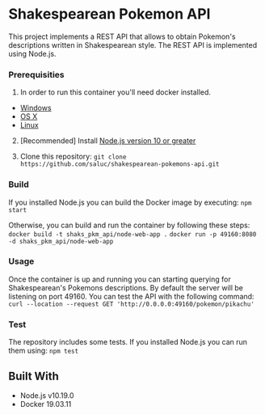 # Shakespearean Pokemon API

This project implements a REST API that allows to obtain Pokemon's descriptions written in Shakespearean style. The REST API is implemented using Node.js.

### Prerequisities

1. In order to run this container you'll need docker installed.
* [Windows](https://docs.docker.com/windows/started)
* [OS X](https://docs.docker.com/mac/started/)
* [Linux](https://docs.docker.com/linux/started/)

2. [Recommended] Install [Node.js version 10 or greater][node]

3. Clone this repository:
    `git clone https://github.com/saluc/shakespearean-pokemons-api.git`

[node]: https://nodejs.org/

### Build
If you installed Node.js you can build the Docker image by executing:
`npm start`

Otherwise, you can build and run the container by following these steps:
`docker build -t shaks_pkm_api/node-web-app .`
`docker run -p 49160:8080 -d shaks_pkm_api/node-web-app`

### Usage

Once the container is up and running you can starting querying for Shakespearean's Pokemons descriptions.
By default the server will be listening on port 49160. You can test the API with the following command:
`curl --location --request GET 'http://0.0.0.0:49160/pokemon/pikachu'`

### Test
The repository includes some tests. If you installed Node.js you can run them using:
`npm test`

## Built With

* Node.js v10.19.0
* Docker 19.03.11